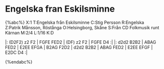 # Engelska fran Eskilsminne

{%abc%}
X:1
T:Engelska från Eskilsminne
C:Stig Persson
R:Engelska
Z:Patrik Månsson, Röstånga
O:Helsingborg, Skåne
S:Från CD Folkmusik runt Kärnan
M:2/4
L:1/16
K:D

|: (D2F2) z2 F2 | FGFE FED2 | (DF) z2 F2 | FGFE D4 :| |: d2d2 B2B2 | ABAG FED2 |
E2EE EFGA | B2AG F2D2 | d2d2 B2B2 | ABAG FED2 | E2EE EFGF | E2DC D4 :|


{%endabc%}

